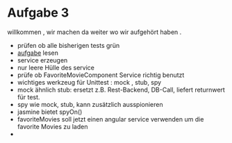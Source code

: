 # Aufgabe 3
willkommen , wir machen da weiter wo wir aufgehört haben .

* prüfen ob alle bisherigen tests grün
* [aufgabe](https://bodote.github.io/blog/TDD-mit-Angular/#aufgabe-2) lesen 
* service erzeugen
* nur  leere Hülle des service
* prüfe ob FavoriteMovieComponent Service richtig benutzt
* wichtiges werkzeug für Unittest : mock , stub, spy
* mock ähnlich stub: ersetzt z.B.  Rest-Backend, DB-Call, liefert returnwert für test.
* spy  wie mock,  stub, kann  zusätzlich ausspionieren
* jasmine bietet spyOn()
* favoriteMovies soll jetzt einen angular service verwenden um die favorite Movies zu laden
* 